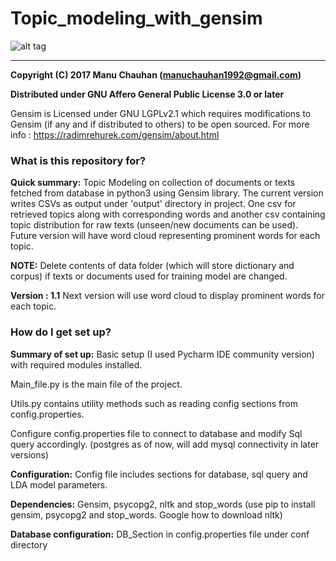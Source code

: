 # Topic_modeling_with_gensim

![alt tag](https://3.bp.blogspot.com/-oFzTVKm_ciU/VVOXnaLMnSI/AAAAAAAABKw/gL4Hke4_z-Y/s1600/DataScienceEngineering_TagCloud_800.jpg)


________________________________________________________________________________________________________________________________________

**Copyright (C) 2017 Manu Chauhan (manuchauhan1992@gmail.com)**

**Distributed under GNU Affero General Public License 3.0 or later**

Gensim is Licensed under  GNU LGPLv2.1 which requires modifications to Gensim (if any and if distributed to others) to be open sourced. For  more info : https://radimrehurek.com/gensim/about.html

### What is this repository for? ###

**Quick summary:**
 Topic Modeling on collection of documents or texts fetched from database in python3 using Gensim library.
 The current version writes CSVs as output under 'output' directory in project. One csv for retrieved topics along with corresponding words and another csv containing topic distribution for raw texts (unseen/new documents can be used). Future version will have word cloud representing prominent words for each topic.
 
 **NOTE:** Delete contents of data folder (which will store dictionary and corpus) if texts or documents used for training model are changed. 

**Version : 1.1**
Next version will use word cloud to display prominent words for each topic.

### How do I get set up? ###

 **Summary of set up:** Basic setup (I used Pycharm IDE community version) with required modules installed.
 
 Main_file.py is the main file of the project.
 
 Utils.py contains utility methods such as reading config sections from config.properties.
 
 Configure config.properties file to connect to database and modify Sql query accordingly. (postgres as of now, will add mysql connectivity in later versions)

 **Configuration:** Config file includes sections for database, sql query and LDA model parameters.

 **Dependencies:**  Gensim, psycopg2, nltk and stop_words (use pip to install gensim, psycopg2 and stop_words. Google how to download nltk)

 **Database configuration:** DB_Section in config.properties file under conf directory


